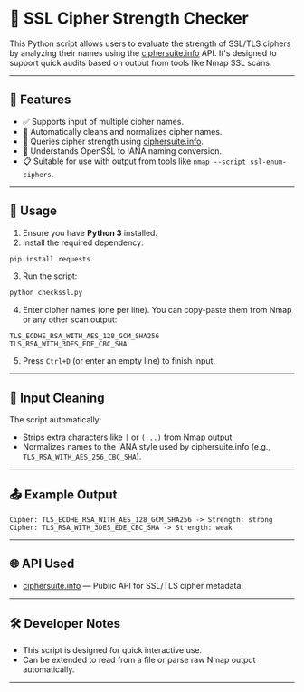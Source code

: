 # 🔐 SSL Cipher Strength Checker

This Python script allows users to evaluate the strength of SSL/TLS ciphers by analyzing their names using the [ciphersuite.info](https://ciphersuite.info/) API. It's designed to support quick audits based on output from tools like Nmap SSL scans.

---

## 📌 Features

- ✅ Supports input of multiple cipher names.
- 🧹 Automatically cleans and normalizes cipher names.
- 🔎 Queries cipher strength using [ciphersuite.info](https://ciphersuite.info/).
- 🧠 Understands OpenSSL to IANA naming conversion.
- 📋 Suitable for use with output from tools like `nmap --script ssl-enum-ciphers`.

---

## 🚀 Usage

1. Ensure you have **Python 3** installed.
2. Install the required dependency:

```bash
pip install requests
```

3. Run the script:

```bash
python checkssl.py
```

4. Enter cipher names (one per line). You can copy-paste them from Nmap or any other scan output:

```
TLS_ECDHE_RSA_WITH_AES_128_GCM_SHA256
TLS_RSA_WITH_3DES_EDE_CBC_SHA
```

5. Press `Ctrl+D` (or enter an empty line) to finish input.

---

## 🧼 Input Cleaning

The script automatically:
- Strips extra characters like `|` or `(...)` from Nmap output.
- Normalizes names to the IANA style used by ciphersuite.info (e.g., `TLS_RSA_WITH_AES_256_CBC_SHA`).

---

## 📤 Example Output

```
Cipher: TLS_ECDHE_RSA_WITH_AES_128_GCM_SHA256 -> Strength: strong
Cipher: TLS_RSA_WITH_3DES_EDE_CBC_SHA -> Strength: weak
```

---

## 🌐 API Used

- [ciphersuite.info](https://ciphersuite.info/api/) — Public API for SSL/TLS cipher metadata.

---

## 🛠 Developer Notes

- This script is designed for quick interactive use.
- Can be extended to read from a file or parse raw Nmap output automatically.

---

